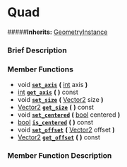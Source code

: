 #  Quad  
#####**Inherits:** [GeometryInstance](class_geometryinstance)

###  Brief Description  


###  Member Functions 
  * void  **[`set_axis`](#set_axis)**  **(** [int](class_int) axis  **)**
  * [int](class_int)  **[`get_axis`](#get_axis)**  **(** **)** const
  * void  **[`set_size`](#set_size)**  **(** [Vector2](class_vector2) size  **)**
  * [Vector2](class_vector2)  **[`get_size`](#get_size)**  **(** **)** const
  * void  **[`set_centered`](#set_centered)**  **(** [bool](class_bool) centered  **)**
  * [bool](class_bool)  **[`is_centered`](#is_centered)**  **(** **)** const
  * void  **[`set_offset`](#set_offset)**  **(** [Vector2](class_vector2) offset  **)**
  * [Vector2](class_vector2)  **[`get_offset`](#get_offset)**  **(** **)** const

###  Member Function Description  
